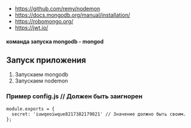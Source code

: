 * https://github.com/remy/nodemon
* https://docs.mongodb.org/manual/installation/
* https://robomongo.org/
* https://jwt.io/

#### команда запуска mongodb - mongod

## Запуск приложения
1. Запускаем mongodb
2. Запускаем nodemon

### Пример config.js // Должен быть заигнорен
```
module.exports = {
  secret: 'iuwqeoiwque8217382179821' // Значение должно быть своим.
};
```
